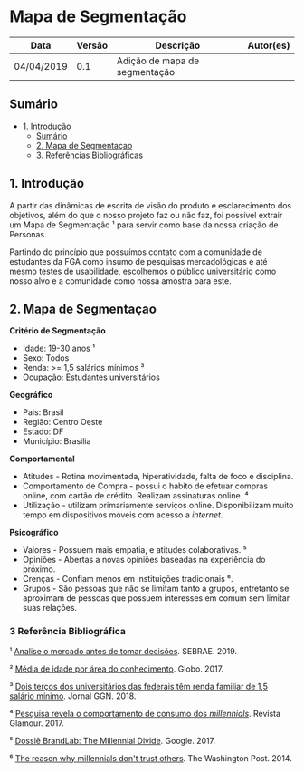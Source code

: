 # Mapa de Segmentação
| **Data** | **Versão** | **Descrição** | **Autor(es)** |
|---|---|---|---|
|04/04/2019 | 0.1 | Adição de mapa de segmentação |  |

## Sumário
- [1. Introdução](#introducao)
  - [Sumário](#sum%C3%A1rio)
  - [2. Mapa de Segmentaçao](#1-mapa-de-segmentacao)
  - [3. Referências Bibliográficas](#2-referencia-bibliografica)


## 1. Introdução
A partir das dinâmicas de escrita de visão do produto e esclarecimento dos objetivos, além do que o nosso projeto faz ou não faz, foi possível extrair um Mapa de Segmentação ¹ para servir como base da nossa criação de Personas.

Partindo do princípio que possuímos contato com a comunidade de estudantes da FGA como insumo de pesquisas mercadológicas e até mesmo testes de usabilidade, escolhemos o público universitário como nosso alvo e a comunidade como nossa amostra para este.


## 2. Mapa de Segmentaçao
**Critério de Segmentação**

- Idade: 19-30 anos ¹
- Sexo: Todos
- Renda: >= 1,5 salários mínimos ³
- Ocupação: Estudantes universitários

**Geográfico**

- Pais: Brasil
- Região: Centro Oeste
- Estado: DF
- Município: Brasilia

**Comportamental** 

- Atitudes - Rotina movimentada, hiperatividade, falta de foco e disciplina.
- Comportamento de Compra - possui o habito de efetuar compras online, com cartão de crédito. Realizam assinaturas online. ⁴ 
- Utilização - utilizam primariamente serviços online. Disponibilizam muito tempo em dispositivos móveis com acesso a _internet_.

**Psicográfico**

- Valores - Possuem mais empatia, e atitudes colaborativas. ⁵
- Opiniões - Abertas a novas opiniões baseadas na experiência do próximo. 
- Crenças - Confiam menos em instituições tradicionais ⁶. 
- Grupos - São pessoas que não se limitam tanto a grupos, entretanto se aproximam de pessoas que possuem interesses em comum sem limitar suas relações.

### 3 Referência Bibliográfica
¹ [Analise o mercado antes de tomar decisões](http://www.sebrae.com.br/sites/PortalSebrae/artigos/analise-o-mercado-antes-de-tomar-decisoes,500d7e0805b1a410VgnVCM1000003b74010aRCRD). SEBRAE. 2019.

² [Média de idade por área do conhecimento](http://g1.globo.com/sp/vale-do-paraiba-regiao/especial-publicitario/quero-bolsa/noticia/2017/02/quero-bolsa-faz-ranking-da-media-de-idade-dos-alunos-de-cada-curso.html). Globo. 2017. 

³ [Dois terços dos universitários das federais têm renda familiar de 1,5 salário mínimo](https://jornalggn.com.br/gestao/dois-tercos-dos-universitarios-das-federais-tem-renda-familiar-de-15-salario-minimo/
). Jornal GGN. 2018.

⁴ [Pesquisa revela o comportamento de consumo dos _millennials_](https://revistaglamour.globo.com/Lifestyle/Carreira-e-dinheiro/noticia/2017/11/pesquisa-revela-o-comportamento-de-consumo-dos-millennials.html_
). Revista Glamour. 2017.

⁵ [Dossiê BrandLab: The Millennial Divide](https://www.thinkwithgoogle.com/intl/pt-br/tendencias-de-consumo/dossie-brandlab-millennial-divide/). Google. 2017.

⁶ [The reason why millennials don't trust others](https://www.washingtonpost.com/news/monkey-cage/wp/2014/03/17/the-real-reason-why-millennials-dont-trust-others/?utm_term=.41e2437ea4ad). The Washington Post. 2014.